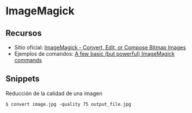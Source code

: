 # ImageMagick

## Recursos
* Sitio oficial: [ImageMagick - Convert, Edit, or Compose Bitmap Images](https://imagemagick.org/)
* Ejemplos de comandos: [A few basic (but powerful) ImageMagick commands](https://medium.com/@contactsunny/a-few-basic-but-powerful-imagemagick-commands-b5809b0a1076)

## Snippets
Reducción de la calidad de una imagen
```terminal
$ convert image.jpg -quality 75 output_file.jpg
```
